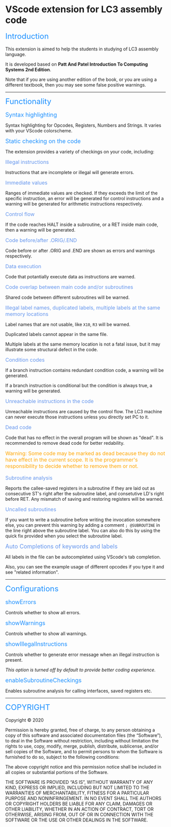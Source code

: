 # VScode extension for LC3 assembly code

<font color=#1E90FF size=5 >
Introduction
</font><br>
<br>
This extension is aimed to help the students in studying of LC3 assembly language. 

It is developed based on **Patt And Patel Introduction To Computing Systems 2nd Edition**.

Note that if you are using another edition of the book, or you are using a different textbook, then you may see some false positive warnings.

***

<font color=#1E90FF size=5 >
Functionality
</font><br>
<br>
<font color=#1E90FF size=4 >
Syntax highlighting
</font><br>

Syntax highlighting for Opcodes, Registers, Numbers and Strings. It varies with your VScode colorscheme.

<font color=#1E90FF size=4 >
Static checking on the code
</font><br>

The extension provides a variety of checkings on your code, including:

<font color=#6495ED size=3 >
Illegal instructions
</font><br>

Instructions that are incomplete or illegal will generate errors.

<font color=#6495ED size=3 >
Immediate values
</font><br>

Ranges of immediate values are checked. If they exceeds the limit of the specific instruction, an error will be generated for control instructions and a warning will be generated for arithmetic instructions respectively.

<font color=#6495ED size=3 >
Control flow
</font><br>

If the code reaches HALT inside a subroutine, or a RET inside main code, then a warning will be generated.

<font color=#6495ED size=3 >
Code before/after .ORIG/.END
</font><br>

Code before or after .ORIG and .END are shown as errors and warnings respectively.

<font color=#6495ED size=3 >
Data execution
</font><br>

Code that potantially execute data as instructions are warned.

<font color=#6495ED size=3 >
Code overlap between main code and/or subroutines
</font><br>

Shared code between different subroutines will be warned.

<font color=#6495ED size=3 >
Illegal label names, duplicated labels, multiple labels at the same memory locations
</font><br>

Label names that are not usable, like `X10`, `R3` will be warned.

Duplicated labels cannot appear in the same file.

Multiple labels at the same memory location is not a fatal issue, but it may illustrate some structural defect in the code.

<font color=#6495ED size=3 >
Condition codes
</font><br>

If a branch instruction contains redundant condition code, a warning will be generated.

If a branch instruction is conditional but the condition is always true, a warning will be generated.

<font color=#6495ED size=3 >
Unreachable instructions in the code
</font><br>

Unreachable instructions are caused by the control flow. The LC3 machine can never execute those instructions unless you directly set PC to it.

<font color=#6495ED size=3 >
Dead code
</font><br>

Code that has no effect in the overall program will be shown as "dead". It is recommended to remove dead code for better redability. 

<font color=#FFA500 size=3 >
Warning: Some code may be marked as dead because they do not have effect in the current scope. It is the programmer's responsibility to decide whether to remove them or not.
</font><br>
<br>
<font color=#6495ED size=3 >
Subroutine analysis
</font><br>

Reports the callee-saved registers in a subroutine if they are laid out as consecutive ST's right after the subroutine label, and consetutive LD's right before RET. Any mismatch of saving and restoring registers will be warned.

<font color=#6495ED size=3 >
Uncalled subroutines
</font><br>

If you want to write a subroutine before writing the invocation somewhere else, you can prevent this warning by adding a comment `; @SUBROUTINE` in the line right above the subroutine label. You can also do this by using the quick fix provided when you select the subroutine label.

<font color=#6495ED size=4 >
Auto Completions of keywords and labels
</font><br>

All labels in the file can be autocompleted using VScode's tab completion.

Also, you can see the example usage of different opcodes if you type it and see "related information".

***

<font color=#1E90FF size=5 >
Configurations
</font><br>
<br>
<font color=#1E90FF size=4 >
showErrors
</font><br>

Controls whether to show all errors.

<font color=#1E90FF size=4 >
showWarnings
</font><br>

Controls whether to show all warnings.

<font color=#1E90FF size=4 >
showIllegalInstructions
</font><br>

Controls whether to generate error message when an illegal instruction is present. 

*This option is turned off by default to provide better coding experience.*

<font color=#1E90FF size=4 >
enableSubroutineCheckings
</font><br>

Enables subroutine analysis for calling interfaces, saved registers etc.

***

<font color=#1E90FF size=5 >
COPYRIGHT
</font><br>
<br>
Copyright © 2020 <qili@illinois.edu>

Permission is hereby granted, free of charge, to any person obtaining a copy of this software and associated documentation files (the “Software”), to deal in the Software without restriction, including without limitation the rights to use, copy, modify, merge, publish, distribute, sublicense, and/or sell copies of the Software, and to permit persons to whom the Software is furnished to do so, subject to the following conditions:

The above copyright notice and this permission notice shall be included in all copies or substantial portions of the Software.

THE SOFTWARE IS PROVIDED “AS IS”, WITHOUT WARRANTY OF ANY KIND, EXPRESS OR IMPLIED, INCLUDING BUT NOT LIMITED TO THE WARRANTIES OF MERCHANTABILITY, FITNESS FOR A PARTICULAR PURPOSE AND NONINFRINGEMENT. IN NO EVENT SHALL THE AUTHORS OR COPYRIGHT HOLDERS BE LIABLE FOR ANY CLAIM, DAMAGES OR OTHER LIABILITY, WHETHER IN AN ACTION OF CONTRACT, TORT OR OTHERWISE, ARISING FROM, OUT OF OR IN CONNECTION WITH THE SOFTWARE OR THE USE OR OTHER DEALINGS IN THE SOFTWARE.
